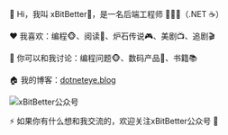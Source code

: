 👋 Hi，我叫 xBitBetter🤣，是一名后端工程师 👨🏻‍💻（.NET ☕️）

❤️ 我喜欢：编程🐵、阅读📖、炉石传说🎮、美剧📺、追剧🎬

💬 你可以和我讨论：编程问题🐵、数码产品📱、书籍📚

🏠 我的博客：[dotneteye.blog](https://dotneteye.github.io/)

![xBitBetter公众号](https://goohugo.github.io/xbitbetter.png "xBitBetter公众号")

⚡ 如果你有什么想和我交流的，欢迎关注xBitBetter公众号 💬
